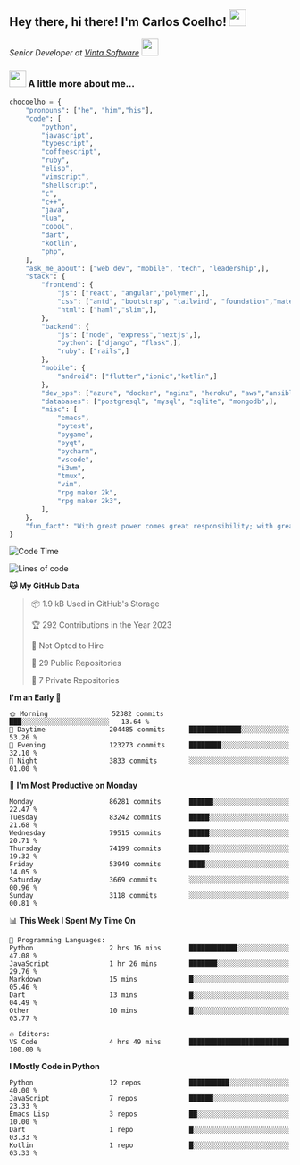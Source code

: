 <h2>Hey there, hi there! I'm Carlos Coelho! <img src="https://emoji.gg/assets/emoji/6680_this_is_fine.png" width="30"></h2>
<p><em>Senior Developer at <a href="http://www.vintasoftware.com">Vinta Software</a> <img src="https://emojis.slackmojis.com/emojis/images/1613461409/13263/bongocat_code.gif?1613461409" width="30"> 
</em></p>

### <img src="https://emojis.slackmojis.com/emojis/images/1597320283/10003/catjam.gif?1597320283" width="30"> A little more about me...  

```python
chocoelho = {
    "pronouns": ["he", "him","his"],
    "code": [
        "python",
        "javascript",
        "typescript",
        "coffeescript",
        "ruby",
        "elisp",
        "vimscript",
        "shellscript",
        "c",
        "c++",
        "java",
        "lua",
        "cobol",
        "dart",
        "kotlin",
        "php",
    ],
    "ask_me_about": ["web dev", "mobile", "tech", "leadership",],
    "stack": {
        "frontend": {
            "js": ["react", "angular","polymer",],
            "css": ["antd", "bootstrap", "tailwind", "foundation","material","sass","less",],
            "html": ["haml","slim",],
        },
        "backend": {
            "js": ["node", "express","nextjs",],
            "python": ["django", "flask",],
            "ruby": ["rails",]
        },
        "mobile": {
            "android": ["flutter","ionic","kotlin",]
        },
        "dev_ops": ["azure", "docker", "nginx", "heroku", "aws","ansible",],
        "databases": ["postgresql", "mysql", "sqlite", "mongodb",],
        "misc": [
            "emacs",
            "pytest",
            "pygame",
            "pyqt",
            "pycharm",
            "vscode",
            "i3wm",
            "tmux",
            "vim",
            "rpg maker 2k",
            "rpg maker 2k3",
        ],
    },
    "fun_fact": "With great power comes great responsibility; with great responsibility can come extreme stress"
}
```

<!--START_SECTION:waka-->
![Code Time](http://img.shields.io/badge/Code%20Time-1%2C798%20hrs%2054%20mins-blue)

![Lines of code](https://img.shields.io/badge/From%20Hello%20World%20I%27ve%20Written-990.7%20million%20lines%20of%20code-blue)

**🐱 My GitHub Data** 

> 📦 1.9 kB Used in GitHub's Storage 
 > 
> 🏆 292 Contributions in the Year 2023
 > 
> 🚫 Not Opted to Hire
 > 
> 📜 29 Public Repositories 
 > 
> 🔑 7 Private Repositories 
 > 
**I'm an Early 🐤** 

```text
🌞 Morning                52382 commits       ███░░░░░░░░░░░░░░░░░░░░░░   13.64 % 
🌆 Daytime                204485 commits      █████████████░░░░░░░░░░░░   53.26 % 
🌃 Evening                123273 commits      ████████░░░░░░░░░░░░░░░░░   32.10 % 
🌙 Night                  3833 commits        ░░░░░░░░░░░░░░░░░░░░░░░░░   01.00 % 
```
📅 **I'm Most Productive on Monday** 

```text
Monday                   86281 commits       ██████░░░░░░░░░░░░░░░░░░░   22.47 % 
Tuesday                  83242 commits       █████░░░░░░░░░░░░░░░░░░░░   21.68 % 
Wednesday                79515 commits       █████░░░░░░░░░░░░░░░░░░░░   20.71 % 
Thursday                 74199 commits       █████░░░░░░░░░░░░░░░░░░░░   19.32 % 
Friday                   53949 commits       ████░░░░░░░░░░░░░░░░░░░░░   14.05 % 
Saturday                 3669 commits        ░░░░░░░░░░░░░░░░░░░░░░░░░   00.96 % 
Sunday                   3118 commits        ░░░░░░░░░░░░░░░░░░░░░░░░░   00.81 % 
```


📊 **This Week I Spent My Time On** 

```text
💬 Programming Languages: 
Python                   2 hrs 16 mins       ████████████░░░░░░░░░░░░░   47.08 % 
JavaScript               1 hr 26 mins        ███████░░░░░░░░░░░░░░░░░░   29.76 % 
Markdown                 15 mins             █░░░░░░░░░░░░░░░░░░░░░░░░   05.46 % 
Dart                     13 mins             █░░░░░░░░░░░░░░░░░░░░░░░░   04.49 % 
Other                    10 mins             █░░░░░░░░░░░░░░░░░░░░░░░░   03.77 % 

🔥 Editors: 
VS Code                  4 hrs 49 mins       █████████████████████████   100.00 % 
```

**I Mostly Code in Python** 

```text
Python                   12 repos            ██████████░░░░░░░░░░░░░░░   40.00 % 
JavaScript               7 repos             ██████░░░░░░░░░░░░░░░░░░░   23.33 % 
Emacs Lisp               3 repos             ██░░░░░░░░░░░░░░░░░░░░░░░   10.00 % 
Dart                     1 repo              █░░░░░░░░░░░░░░░░░░░░░░░░   03.33 % 
Kotlin                   1 repo              █░░░░░░░░░░░░░░░░░░░░░░░░   03.33 % 
```




<!--END_SECTION:waka-->
